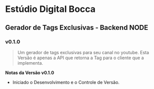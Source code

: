 # Estúdio Digital Bocca #
## Gerador de Tags Exclusivas - Backend NODE ##
### v0.1.0 ###

>Um gerador de tags exclusivas para seu canal no youtube.
>Esta Versão é apenas a API que retorna a Tag para o cliente que a implementa.

**Notas da Versão v0.1.0**

- Iniciado o Desenvolvimento e o Controle de Versão.